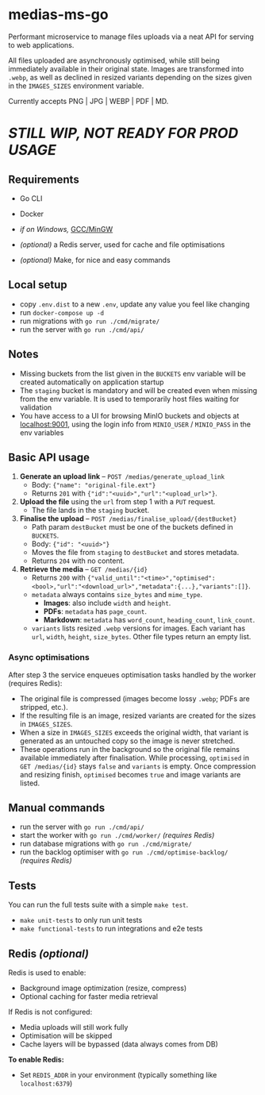 # medias-ms-go

Performant microservice to manage files uploads via a neat API for serving to web applications.

All files uploaded are asynchronously optimised, while still being immediately available in their original state. Images are transformed into ``.webp``, as well as declined in resized variants depending on the sizes given in the ``IMAGES_SIZES`` environment variable.

Currently accepts PNG | JPG | WEBP | PDF | MD.

# ***STILL WIP, NOT READY FOR PROD USAGE***

## Requirements
- Go CLI
- Docker


- *if on Windows,* [GCC/MinGW](https://jmeubank.github.io/tdm-gcc/download/)


- *(optional)* a Redis server, used for cache and file optimisations
- *(optional)* Make, for nice and easy commands

## Local setup

- copy ``.env.dist`` to a new ``.env``, update any value you feel like changing
- run ``docker-compose up -d``
- run migrations with ``go run ./cmd/migrate/``
- run the server with ``go run ./cmd/api/``

## Notes

- Missing buckets from the list given in the ``BUCKETS`` env variable will be created automatically on application startup
- The ``staging`` bucket is mandatory and will be created even when missing from the env variable. It is used to temporarily host files waiting for validation
- You have access to a UI for browsing MinIO buckets and objects at [localhost:9001](http://localhost:9001), using the login info from ``MINIO_USER`` / ``MINIO_PASS`` in the env variables

## Basic API usage

1. **Generate an upload link** – ``POST /medias/generate_upload_link``
   - Body: ``{"name": "original-file.ext"}``
   - Returns ``201`` with ``{"id":"<uuid>","url":"<upload_url>"}``.
2. **Upload the file** using the ``url`` from step 1 with a ``PUT`` request.
   - The file lands in the ``staging`` bucket.
3. **Finalise the upload** – ``POST /medias/finalise_upload/{destBucket}``
   - Path param ``destBucket`` must be one of the buckets defined in ``BUCKETS``.
   - Body: ``{"id": "<uuid>"}``
   - Moves the file from ``staging`` to ``destBucket`` and stores metadata.
   - Returns ``204`` with no content.
4. **Retrieve the media** – ``GET /medias/{id}``
   - Returns ``200`` with ``{"valid_until":"<time>","optimised":<bool>,"url":"<download_url>","metadata":{...},"variants":[]}``.
   - ``metadata`` always contains ``size_bytes`` and ``mime_type``.
     - **Images**: also include ``width`` and ``height``.
     - **PDFs**: ``metadata`` has ``page_count``.
     - **Markdown**: ``metadata`` has ``word_count``, ``heading_count``, ``link_count``.
   - ``variants`` lists resized ``.webp`` versions for images. Each variant has ``url``, ``width``, ``height``, ``size_bytes``. Other file types return an empty list.

### Async optimisations

 After step 3 the service enqueues optimisation tasks handled by the worker (requires Redis):

- The original file is compressed (images become lossy ``.webp``; PDFs are stripped, etc.).
- If the resulting file is an image, resized variants are created for the sizes in ``IMAGES_SIZES``.
- When a size in ``IMAGES_SIZES`` exceeds the original width, that variant is generated as an untouched copy so the image is never stretched.
- These operations run in the background so the original file remains available immediately after finalisation.
  While processing, ``optimised`` in ``GET /medias/{id}`` stays ``false`` and ``variants`` is empty. Once compression and resizing finish, ``optimised`` becomes ``true`` and image variants are listed.

## Manual commands

- run the server with ``go run ./cmd/api/``
- start the worker with ``go run ./cmd/worker/`` *(requires Redis)*
- run database migrations with ``go run ./cmd/migrate/``
- run the backlog optimiser with ``go run ./cmd/optimise-backlog/`` *(requires Redis)*

## Tests

You can run the full tests suite with a simple ``make test``.
- ``make unit-tests`` to only run unit tests
- ``make functional-tests`` to run integrations and e2e tests

## Redis *(optional)*

Redis is used to enable:
- Background image optimization (resize, compress)
- Optional caching for faster media retrieval

If Redis is not configured:
- Media uploads will still work fully
- Optimisation will be skipped
- Cache layers will be bypassed (data always comes from DB)

**To enable Redis:**
- Set `REDIS_ADDR` in your environment (typically something like ``localhost:6379``)
